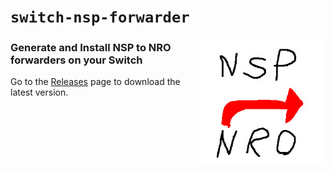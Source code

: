 # `switch-nsp-forwarder`

<img align="right" width="200" height="200" src="./icon.jpg">

### Generate and Install NSP to NRO forwarders on your Switch

Go to the
[Releases](https://github.com/TooTallNate/switch-nsp-forwarder/releases) page to
download the latest version.
